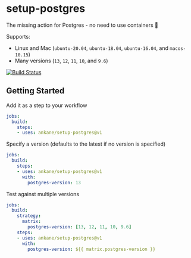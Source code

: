 # setup-postgres

The missing action for Postgres - no need to use containers :tada:

Supports:

- Linux and Mac (`ubuntu-20.04`, `ubuntu-18.04`, `ubuntu-16.04`, and `macos-10.15`)
- Many versions (`13`, `12`, `11`, `10`, and `9.6`)

[![Build Status](https://github.com/ankane/setup-postgres/workflows/build/badge.svg?branch=v1)](https://github.com/ankane/setup-postgres/actions)

## Getting Started

Add it as a step to your workflow

```yml
jobs:
  build:
    steps:
    - uses: ankane/setup-postgres@v1
```

Specify a version (defaults to the latest if no version is specified)

```yml
jobs:
  build:
    steps:
    - uses: ankane/setup-postgres@v1
      with:
        postgres-version: 13
```

Test against multiple versions

```yml
jobs:
  build:
    strategy:
      matrix:
        postgres-version: [13, 12, 11, 10, 9.6]
    steps:
    - uses: ankane/setup-postgres@v1
      with:
        postgres-version: ${{ matrix.postgres-version }}
```
